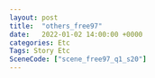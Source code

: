 ```yaml
---
layout: post
title:  "others_free97"
date:   2022-01-02 14:00:00 +0000
categories: Etc
Tags: Story Etc
SceneCode: ["scene_free97_q1_s20"]
---
```

